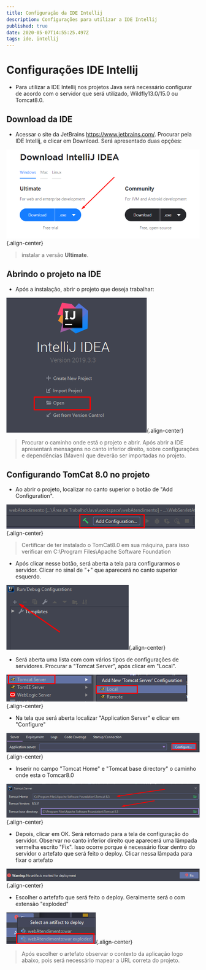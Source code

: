 ```yaml
---
title: Configuração da IDE Intellij
description: Configurações para utilizar a IDE Intellij 
published: true
date: 2020-05-07T14:55:25.497Z
tags: ide, intellij
---
```


# Configurações IDE Intellij

* Para utilizar a IDE Intellij nos projetos Java será necessário configurar de acordo com o servidor que será utilizado, Wildfly13.0/15.0 ou Tomcat8.0.

## Download da IDE

* Acessar o site da JetBrains https://www.jetbrains.com/. Procurar pela IDE Intellij, e clicar em Download. Será apresentado duas opções:


![instalacao.png](/imagens/instalacao.png){.align-center}

> instalar a versão **Ultimate**.

## Abrindo o projeto na IDE

* Após a instalação, abrir o projeto que deseja trabalhar:

![open.png](/imagens/open.png){.align-center}

> Procurar o caminho onde está o projeto e abrir. Após abrir a IDE apresentará mensagens no canto inferior direito, sobre configurações e dependências (Maven) que deverão ser importadas no projeto.



## Configurando TomCat 8.0 no projeto

* Ao abrir o projeto, localizar no canto superior o botão de "Add Configuration".

![add.png](/imagens/add.png){.align-center}

> Certificar de ter instalado o TomCat8.0 em sua máquina, para isso verificar em C:\Program Files\Apache Software Foundation

* Após clicar nesse botão, será aberta a tela para configurarmos o servidor. Clicar no sinal de "+" que aparecerá no canto superior esquerdo.

![add3.png](/imagens/add3.png){.align-center}

* Será aberta uma lista com com vários tipos de configurações de servidores. Procurar a "Tomcat Server", após clicar em "Local".

![tomcat2.png](/imagens/tomcat2.png){.align-center}

* Na tela que será aberta localizar "Application Server" e clicar em "Configure"

![configure.png](/imagens/configure.png){.align-center}

* Inserir no campo "Tomcat Home" e "Tomcat base directory" o caminho onde esta o Tomcar8.0

![apache.png](/imagens/apache.png){.align-center}

* Depois, clicar em OK. Será retornado para a tela de configuração do servidor. Observar no canto inferior direito que aparecerá uma lâmpada vermelha escrito "Fix". Isso ocorre porque é necessário fixar dentro do servidor o artefato que será feito o deploy. Clicar nessa lâmpada para fixar o artefato

![fix.png](/imagens/fix.png){.align-center}

* Escolher o artefafo que será feito o deploy. Geralmente será o com extensão "exploded"

![artefato.png](/imagens/artefato.png){.align-center}

> Após escolher o artefato observar o contexto da aplicação logo abaixo, pois será necessário mapear a URL correta do projeto. 

